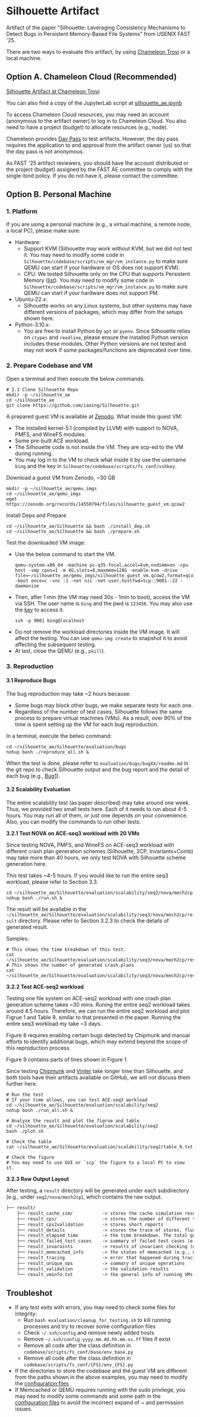 # Silhouette Artifact

Artifact of the paper "Silhouette: Leveraging Consistency Mechanisms to Detect Bugs in Persistent Memory-Based File Systems" from USENIX FAST '25.


There are two ways to evaluate this artifact, by using [Chameleon Trovi](https://chameleoncloud.readthedocs.io/en/latest/technical/sharing.html) or a local machine.

## Option A. Chameleon Cloud (Recommended)

[Silhouette Artifact at Chameleon Trovi](https://www.chameleoncloud.org/experiment/share/3c807f1d-80db-443c-8d88-c645fa3695e8)

You can also find a copy of the JupyterLab script at [silhouette_ae.ipynb](https://github.com/iaoing/Silhouette/blob/main/silhouette_ae.ipynb)

To access Chameleon Cloud resources, you may need an account (anonymous to the artifact owner) to log in to Chameleon Cloud. You also need to have a project (budget) to allocate resources (e.g., node).

Chameleon provides [Day Pass](https://chameleoncloud.readthedocs.io/en/latest/technical/daypass.html) to test artifacts. However, the day pass requires the application to and approval from the artifact owner (us) so that the day pass is not anonymous.

As FAST '25 artifact reviewers, you should have the account distributed or the project (budget) assigned by the FAST AE committee to comply with the single-bind policy. If you do not have it, please contact the committee.

## Option B. Personal Machine

### 1. Platform

If you are using a personal machine (e.g., a virtual machine, a remote node, a local PC), please make sure:
- Hardware:
    - Support KVM (Silhouette may work without KVM, but we did not test it. You may need to modify some code in `Silhouette/codebase/scripts/vm_mgr/vm_instance.py` to make sure QEMU can start if your hardware or OS does not support KVM).
    - CPU: We tested Silhouette only on the CPU that supports Persistent Memory ([list](https://www.intel.com/content/www/us/en/support/articles/000055996/memory-and-storage/intel-optane-persistent-memory.html)). You may need to modify some code in `Silhouette/codebase/scripts/vm_mgr/vm_instance.py` to make sure QEMU can start if your hardware does not support PM.
- Ubuntu-22.x:
    - Silhouette works on any Linux systems, but other systems may have different versions of packages, which may differ from the setups shown here.
- Python-3.10.x:
    - You are free to install Python by `apt` or `pyenv`. Since Silhouette relies on `ctypes` and `readline`, please ensure the installed Python version includes these modules. Other Python versions are not tested and may not work if some packages/functions are deprecated over time.

### 2. Prepare Codebase and VM

Open a terminal and then execute the below commands.

```shell
# 2.1 Clone Silhouette Repo
mkdir -p ~/silhouette_ae
cd ~/silhouette_ae
git clone https://github.com/iaoing/Silhouette.git
```

A prepared guest VM is available at [Zenodo](https://zenodo.org/records/14550794).
What inside this guest VM:
- The installed kernel-5.1 (compiled by LLVM) with support to NOVA, PMFS, and WineFS modules.
- Some pre-built ACE workload.
- The Silhouette code is not inside the VM. They are scp-ed to the VM during running.
- You may log in to the VM to check what inside it by use the username `bing` and the key in `Silhouette/codebase/scripts/fs_conf/sshkey`.

Download a guest VM from Zenodo, ~30 GB
```shell
mkdir -p ~/silhouette_ae/qemu_imgs
cd ~/silhouette_ae/qemu_imgs
wget https://zenodo.org/records/14550794/files/silhouette_guest_vm.qcow2
```

Install Deps and Prepare
```shell
cd ~/silhouette_ae/Silhouette && bash ./install_dep.sh
cd ~/silhouette_ae/Silhouette && bash ./prepare.sh
```

Test the downloaded VM image:
- Use the below command to start the VM.
    ```shell
    qemu-system-x86_64 -machine pc-q35-focal,accel=kvm,nvdimm=on -cpu host -smp cpus=1 -m 4G,slots=8,maxmem=128G -enable-kvm -drive file=~/silhouette_ae/qemu_imgs/silhouette_guest_vm.qcow2,format=qcow2,index=0,media=disk -boot once=c -vnc :1 -net nic -net user,hostfwd=tcp::9001-:22 -daemonize
    ```
- Then, after 1 min (the VM may need 30s - 1min to boot), access the VM via SSH. The user name is `bing` and the pwd is `123456`. You may also use the [key](https://github.com/iaoing/Silhouette/tree/main/codebase/scripts/fs_conf/sshkey) to access it.
    ```shell
    ssh -p 9001 bing@localhost
    ```
- Do not remove the workload directories inside the VM image. It will affect the testing. You can use `qemu-img create` to snapshot it to avoid affecting the subsequent testing.
- At last, close the QEMU (e.g., `pkill`).

### 3. Reproduction

#### 3.1 Reproduce Bugs

The bug reproduction may take ~2 hours because:
- Some bugs may block other bugs, we make separate tests for each one.
- Regardless of the number of test cases, Silhouette follows the same process to prepare virtual machines (VMs). As a result, over 90% of the time is spent setting up the VM for each bug reproduction.

In a terminal, execute the belwo command:
```shell
cd ~/silhouette_ae/Silhouette/evaluation/bugs
nohup bash ./reproduce_all.sh &
```

When the test is done, please refer to `evaluation/bugs/bugXX/readme.md` in the git repo to check Silhouette output and the bug report and the detail of each bug (e.g., [Bug1](https://github.com/iaoing/Silhouette/blob/main/evaluation/bugs/bug1/readme.md)).

#### 3.2 Scalability Evaluation

The entire scalability test (as paper described) may take around one week. Thus, we provided two small tests here. Each of it needs to run about 4-5 hours. You may run all of them, or just one depends on your convenience. Also, you can modify the commands to run other tests.

**3.2.1 Test NOVA on ACE-seq3 workload with 20 VMs**

Since testing NOVA, PMFS, and WineFS on ACE-seq3 workload with different crash plan generation schemes (Silhouette, 2CP, Invariants+Comb) may take more than 40 hours, we only test NOVA with Silhouette scheme generation here.

This test takes ~4-5 hours. If you would like to run the entire seq3 workload, please refer to Section 3.3.

```shell
cd ~/silhouette_ae/Silhouette/evaluation/scalability/seq3/nova/mech2cp
nohup bash ./run.sh &
```

The result will be available in the `~/silhouette_ae/Silhouette/evaluation/scalability/seq3/nova/mech2cp/result` directory. Please refer to Section 3.2.3 to check the details of generated result.

Samples:
```shell
# This shows the time breakdown of this test.
cat ~/silhouette_ae/Silhouette/evaluation/scalability/seq3/nova/mech2cp/result/result_elapsed_time/result_time.txt
# This shows the number of generated crash plans
cat ~/silhouette_ae/Silhouette/evaluation/scalability/seq3/nova/mech2cp/result/result_cps/result.txt
```

**3.2.2 Test ACE-seq2 workload**

Testing one file system on ACE-seq2 workload with one crash plan generation scheme takes ~30 mins. Runing the entire seq2 workload takes around 4.5 hours. Therefore, we can run the entire seq2 workload and plot Figrue 1 and Table 9, similar to that presented in the paper. Running the entire seq3 workload my take ~3 days.

Figure 8 requires enabling certain bugs detected by Chipmunk and manual efforts to identify additional bugs, which may extend beyond the scope of this reproduction process.

Figure 9 contains parts of lines shown in Figure 1.

Since testing [Chipmunk](https://github.com/utsaslab/chipmunk) and [Vinter](https://github.com/KIT-OSGroup/vinter/tree/master) take longer time than Silhouette, and both tools have their artifacts available on GitHub, we will not discuss them further here.

```shell
# Run the test
# If your time allows, you can test ACE-seq3 workload
cd ~/silhouette_ae/Silhouette/evaluation/scalability/seq2
nohup bash ./run_all.sh &

# Analyze the result and plot the figrue and table
cd ~/silhouette_ae/Silhouette/evaluation/scalability/seq2
bash ./plot.sh

# Check the table
cat ~/silhouette_ae/Silhouette/evaluation/scalability/seq2/table_9.txt

# Check the figure
# You may need to use GUI or `scp` the figure to a local PC to view it.
```

**3.2.3 Raw Output Layout**

After testing, a `result` directory will be generated under each subdirectory (e.g., under `seq2/nova/mech2cp`), which contains the raw output.

```txt
├── result/
    ├── result_cache_sim/           -> stores the cache simulation result, e.g., the number of in-flight stores at each ordering point, the duplicate fences.
    ├── result_cps/                 -> stores the number of different types of crash plans.
    ├── result_cps2validation       -> stores short reports
    ├── result_details              -> stores the trace of stores, flushes, and fences in the order of timestamp. Each store are marked as rep (replication-related stores), lsw (Log-structure Write-related stores), jnl (journal-related stores), or nothing (unprotected store). It also contains the detailed info (which store should be persisted and which should be unpersisted) generated crash plans.
    ├── result_elapsed_time         -> the time breakdown. The total guest time is related to the number of running VMs.
    ├── result_failed_test_cases    -> summary of failed test cases (e.g., rename a dir as its parents)
    ├── result_invaraints           -> results of invariant checking (may contain false positives)
    ├── result_memcached_info       -> the states of memcached (e.g., number of sets)
    ├── result_tracing              -> error that happened during tracing (execution)
    ├── result_unique_ops           -> summary of unique operations
    ├── result_validation           -> the validation results
    └── result_vminfo.txt           -> the general info of running VMs
```

## Troubleshot

- If any test exits with errors, you may need to check some files for integrity:
    - Run `bash evaluation/cleanup_for_testing.sh` to kill running processes and try to recover some configuration files
    - Check `~/.ssh/config` and remove newly added hosts
    - Remove `~/.ssh/config-yyyy.mm.dd.hh.mm.ss.ff` files if exist
    - Remove all code after the class definition in `codebase/scripts/fs_conf/base/env_base.py`
    - Remove all code after the class definition in `codebase/scripts/fs_conf/{FS}/env_{FS}.py`
- If the directories to store the codebase and the guest VM are different from the paths shown in the above examples, you may need to modify the [configuration files](https://github.com/iaoing/Silhouette/tree/main/codebase/scripts/fs_conf)
- If Memcached or QEMU requires running with the sudo privilege, you may need to modify some commands and some path in the [configuration files](https://github.com/iaoing/Silhouette/tree/main/codebase/scripts/fs_conf) to avoid the incorrect expand of ~ and permission issues.
